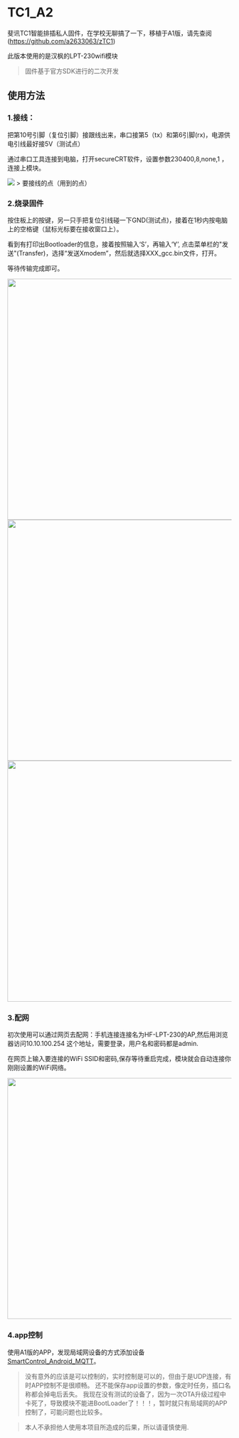 # TC1_A2
斐讯TC1智能排插私人固件，在学校无聊搞了一下，移植于A1版，请先查阅(https://github.com/a2633063/zTC1)

此版本使用的是汉枫的LPT-230wifi模块

> 固件基于官方SDK进行的二次开发
## 使用方法

### 1.接线：

把第10号引脚（复位引脚）接跟线出来，串口接第5（tx）和第6引脚(rx)，电源供电引线最好接5V（测试点）

通过串口工具连接到电脑，打开secureCRT软件，设置参数230400,8,none,1 ，连接上模块。

<img src="https://github.com/linlyv/TC1_A2/blob/master/doc/lpt230.jpg" >
>                       要接线的点（用到的点）


### 2.烧录固件

按住板上的按键，另一只手把复位引线碰一下GND(测试点)，接着在1秒内按电脑上的空格键（鼠标光标要在接收窗口上）。

看到有打印出Bootloader的信息，接着按照输入‘S’，再输入‘Y’,  点击菜单栏的"发送"(Transfer)，选择“发送Xmodem”，然后就选择XXX_gcc.bin文件，打开。

等待传输完成即可。

<img src="https://github.com/linlyv/TC1_A2/blob/master/doc/step1.png" width="540">
<img src="https://github.com/linlyv/TC1_A2/blob/master/doc/step2.png" width="540">
<img src="https://github.com/linlyv/TC1_A2/blob/master/doc/step3.png" width="540">

### 3.配网

初次使用可以通过网页去配网：手机连接连接名为HF-LPT-230的AP,然后用浏览器访问10.10.100.254  这个地址，需要登录，用户名和密码都是admin.

在网页上输入要连接的WiFi SSID和密码,保存等待重启完成，模块就会自动连接你刚刚设置的WiFi网络。

<img src="https://github.com/linlyv/TC1_A2/blob/master/doc/web.png" width="540">

### 4.app控制
使用A1版的APP，发现局域网设备的方式添加设备[SmartControl_Android_MQTT](https://github.com/a2633063/SmartControl_Android_MQTT)。

> 没有意外的应该是可以控制的，实时控制是可以的，但由于是UDP连接，有时APP控制不是很顺畅。
> 还不能保存app设置的参数，像定时任务，插口名称都会掉电后丢失。
> 我现在没有测试的设备了，因为一次OTA升级过程中卡死了，导致模块不能进BootLoader了！！！，暂时就只有局域网的APP控制了，可能问题也比较多。

> 本人不承担他人使用本项目所造成的后果，所以请谨慎使用.

